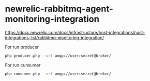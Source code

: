 # newrelic-rabbitmq-agent-monitoring-integration

https://docs.newrelic.com/docs/infrastructure/host-integrations/host-integrations-list/rabbitmq-monitoring-integration/


For run producer 

```bash
php producer.php --url amqp://user:secret@broker/
```

For run cunsumer

```bash 
php consumer.php --url amqp://user:secret@broker/
```


